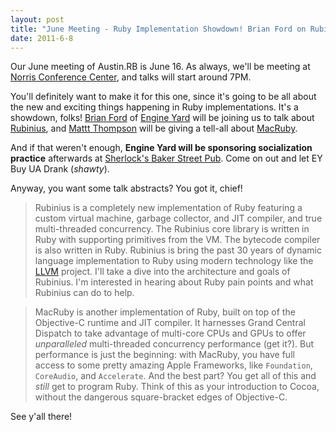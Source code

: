 ```yaml
---
layout: post
title: "June Meeting - Ruby Implementation Showdown! Brian Ford on Rubinius & Mattt Thompson on MacRuby"
date: 2011-6-8
---
```


Our June meeting of Austin.RB is June 16. As always, we'll be meeting at [Norris Conference Center](http://gowalla.com/spots/189667), and talks will start around 7PM. 

You'll definitely want to make it for this one, since it's going to be all about the new and exciting things happening in Ruby implementations. It's a showdown, folks! [Brian Ford](http://brightredglow.com/) of [Engine Yard](http://www.engineyard.com/) will be joining us to talk about [Rubinius](http://rubini.us/), and [Mattt Thompson](http://mattt.me/) will be giving a tell-all about [MacRuby](http://www.macruby.org/).

And if that weren't enough, **Engine Yard will be sponsoring socialization practice** afterwards at [Sherlock's Baker Street Pub](http://gowalla.com/spots/58416). Come on out and let EY Buy UA Drank (_shawty_).

Anyway, you want some talk abstracts? You got it, chief!

> Rubinius is a completely new implementation of Ruby featuring a custom virtual machine, garbage collector, and JIT compiler, and true multi-threaded concurrency. The Rubinius core library is written in Ruby with supporting primitives from the VM. The bytecode compiler is also written in Ruby. Rubinius is bring the past 30 years of dynamic language implementation to Ruby using modern technology like the [LLVM](http://llvm.org) project. I'll take a dive into the architecture and goals of Rubinius. I'm interested in hearing about Ruby pain points and what Rubinius can do to help.

> MacRuby is another implementation of Ruby, built on top of the Objective-C runtime and JIT compiler. It harnesses Grand Central Dispatch to take advantage of multi-core CPUs and GPUs to offer _unparalleled_ multi-threaded concurrency performance (get it?). But performance is just the beginning: with MacRuby, you have full access to some pretty amazing Apple Frameworks, like `Foundation`, `CoreAudio`, and `Accelerate`. And the best part? You get all of this and _still_ get to program Ruby. Think of this as your introduction to Cocoa, without the dangerous square-bracket edges of Objective-C.

See y'all there!